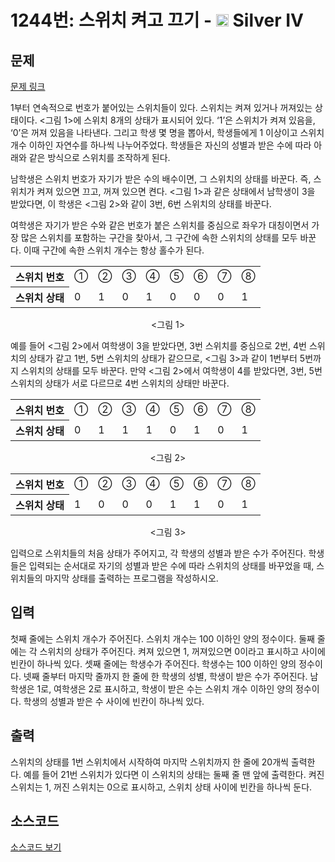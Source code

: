 # 1244번: 스위치 켜고 끄기 - <img src="https://static.solved.ac/tier_small/7.svg" style="height:20px" /> Silver IV

<!-- performance -->

<!-- 문제 제출 후 깃허브에 푸시를 했을 때 제출한 코드의 성능이 입력될 공간입니다.-->

<!-- end -->

## 문제

[문제 링크](https://boj.kr/1244)

<p>1부터 연속적으로 번호가 붙어있는 스위치들이 있다. 스위치는 켜져 있거나 꺼져있는 상태이다. &lt;그림 1&gt;에 스위치 8개의 상태가 표시되어 있다. ‘1’은 스위치가 켜져 있음을, ‘0’은 꺼져 있음을 나타낸다. 그리고 학생 몇 명을 뽑아서, 학생들에게 1 이상이고 스위치 개수 이하인 자연수를 하나씩 나누어주었다. 학생들은 자신의 성별과 받은 수에 따라 아래와 같은 방식으로 스위치를 조작하게 된다.</p>

<p>남학생은 스위치 번호가 자기가 받은 수의 배수이면, 그 스위치의 상태를 바꾼다. 즉, 스위치가 켜져 있으면 끄고, 꺼져 있으면 켠다. &lt;그림 1&gt;과 같은 상태에서 남학생이 3을 받았다면, 이 학생은 &lt;그림 2&gt;와 같이 3번, 6번 스위치의 상태를 바꾼다.</p>

<p>여학생은 자기가 받은 수와 같은 번호가 붙은 스위치를 중심으로 좌우가 대칭이면서 가장 많은 스위치를 포함하는 구간을 찾아서, 그 구간에 속한 스위치의 상태를 모두 바꾼다. 이때 구간에 속한 스위치 개수는 항상 홀수가 된다.</p>

<table class="table table-bordered table-center-30">
<tbody>
<tr>
<th>스위치 번호</th>
<td>①</td>
<td>②</td>
<td>③</td>
<td>④</td>
<td>⑤</td>
<td>⑥</td>
<td>⑦</td>
<td>⑧</td>
</tr>
<tr>
<th>스위치 상태</th>
<td>0</td>
<td>1</td>
<td>0</td>
<td>1</td>
<td>0</td>
<td>0</td>
<td>0</td>
<td>1</td>
</tr>
</tbody>
</table>

<p style="text-align: center;">&lt;그림 1&gt;</p>

<p>예를 들어 &lt;그림 2&gt;에서 여학생이 3을 받았다면, 3번 스위치를 중심으로 2번, 4번 스위치의 상태가 같고 1번, 5번 스위치의 상태가 같으므로, &lt;그림 3&gt;과 같이 1번부터 5번까지 스위치의 상태를 모두 바꾼다. 만약 &lt;그림 2&gt;에서 여학생이 4를 받았다면, 3번, 5번 스위치의 상태가 서로 다르므로 4번 스위치의 상태만 바꾼다.</p>

<table class="table table-bordered table-center-30">
<tbody>
<tr>
<th>스위치 번호</th>
<td>①</td>
<td>②</td>
<td>③</td>
<td>④</td>
<td>⑤</td>
<td>⑥</td>
<td>⑦</td>
<td>⑧</td>
</tr>
<tr>
<th>스위치 상태</th>
<td>0</td>
<td>1</td>
<td>1</td>
<td>1</td>
<td>0</td>
<td>1</td>
<td>0</td>
<td>1</td>
</tr>
</tbody>
</table>

<p style="text-align: center;">&lt;그림 2&gt;</p>

<table class="table table-bordered table-center-30">
<tbody>
<tr>
<th>스위치 번호</th>
<td>①</td>
<td>②</td>
<td>③</td>
<td>④</td>
<td>⑤</td>
<td>⑥</td>
<td>⑦</td>
<td>⑧</td>
</tr>
<tr>
<th>스위치 상태</th>
<td>1</td>
<td>0</td>
<td>0</td>
<td>0</td>
<td>1</td>
<td>1</td>
<td>0</td>
<td>1</td>
</tr>
</tbody>
</table>

<p style="text-align: center;">&lt;그림 3&gt;</p>

<p>입력으로 스위치들의 처음 상태가 주어지고, 각 학생의 성별과 받은 수가 주어진다. 학생들은 입력되는 순서대로 자기의 성별과 받은 수에 따라 스위치의 상태를 바꾸었을 때, 스위치들의 마지막 상태를 출력하는 프로그램을 작성하시오.</p>

## 입력

<p>첫째 줄에는 스위치 개수가 주어진다. 스위치 개수는 100 이하인 양의 정수이다. 둘째 줄에는 각 스위치의 상태가 주어진다. 켜져 있으면 1, 꺼져있으면 0이라고 표시하고 사이에 빈칸이 하나씩 있다. 셋째 줄에는 학생수가 주어진다. 학생수는 100 이하인 양의 정수이다. 넷째 줄부터 마지막 줄까지 한 줄에 한 학생의 성별, 학생이 받은 수가 주어진다. 남학생은 1로, 여학생은 2로 표시하고, 학생이 받은 수는 스위치 개수 이하인 양의 정수이다. 학생의 성별과 받은 수 사이에 빈칸이 하나씩 있다.</p>

## 출력

<p>스위치의 상태를 1번 스위치에서 시작하여 마지막 스위치까지 한 줄에 20개씩 출력한다. 예를 들어 21번 스위치가 있다면 이 스위치의 상태는 둘째 줄 맨 앞에 출력한다. 켜진 스위치는 1, 꺼진 스위치는 0으로 표시하고, 스위치 상태 사이에 빈칸을 하나씩 둔다.</p>

## 소스코드

[소스코드 보기](Main.java)